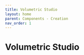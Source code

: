 ```yaml
---
title: Volumetric Studio
layout: home
parent: Components - Creation
nav_order: 1
---
```



# Volumetric Studio

